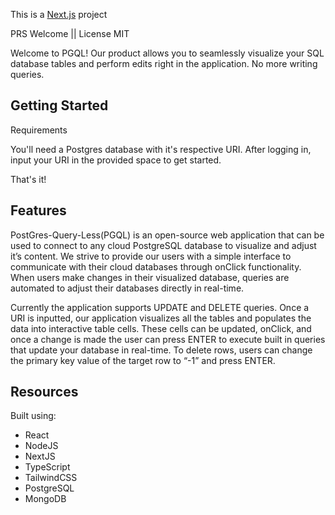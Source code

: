 
This is a [Next.js](https://nextjs.org/) project

<!-- This is a [Next.js](https://nextjs.org/) project


## Getting Started

First, run the development server:

```bash
npm run dev
# or
yarn dev
# or
pnpm dev
```

Open [http://localhost:3000](http://localhost:3000) with your browser to see the result.

You can start editing the page by modifying `app/page.tsx`. The page auto-updates as you edit the file.

This project uses [`next/font`](https://nextjs.org/docs/basic-features/font-optimization) to automatically optimize and load Inter, a custom Google Font.

## Learn More

To learn more about Next.js, take a look at the following resources:

- [Next.js Documentation](https://nextjs.org/docs) - learn about Next.js features and API.
- [Learn Next.js](https://nextjs.org/learn) - an interactive Next.js tutorial.

You can check out [the Next.js GitHub repository](https://github.com/vercel/next.js/) - your feedback and contributions are welcome!

## Deploy on Vercel

The easiest way to deploy your Next.js app is to use the [Vercel Platform](https://vercel.com/new?utm_medium=default-template&filter=next.js&utm_source=create-next-app&utm_campaign=create-next-app-readme) from the creators of Next.js.


Check out our [Next.js deployment documentation](https://nextjs.org/docs/deployment) for more details.
=========
Check out our [Next.js deployment documentation](https://nextjs.org/docs/deployment) for more details. -->

PRS Welcome || License MIT

Welcome to PGQL! Our product allows you to seamlessly visualize your SQL database tables and perform edits right in the application. No more writing queries.

## Getting Started

Requirements

You'll need a Postgres database with it's respective URI. After logging in, input your URI in the provided space to get started.

That's it!

## Features

PostGres-Query-Less(PGQL) is an open-source web application that can be used to connect to any cloud PostgreSQL database to visualize and adjust it’s content. We strive to provide our users with a simple interface to communicate with their cloud databases through onClick functionality. When users make changes in their visualized database, queries are automated to adjust their databases directly in real-time.

Currently the application supports UPDATE and DELETE queries. Once a URI is inputted, our application visualizes all the tables and populates the data into interactive table cells. These cells can be updated, onClick, and once a change is made the user can press ENTER to execute built in queries that update your database in real-time. To delete rows, users can change the primary key value of the target row to “-1” and press ENTER. 


## Resources

Built using: 
- React
- NodeJS
- NextJS
- TypeScript
- TailwindCSS
- PostgreSQL
- MongoDB



